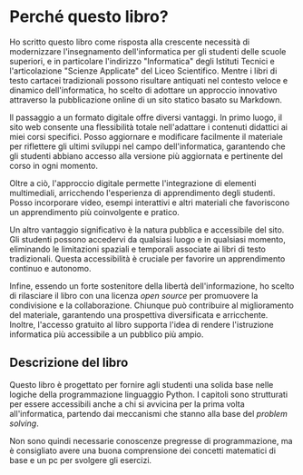 # Perché questo libro?

Ho scritto questo libro come risposta alla crescente necessità di modernizzare l'insegnamento dell'informatica per gli studenti delle scuole superiori, e in particolare l'indirizzo "Informatica" degli Istituti Tecnici e l'articolazione "Scienze Applicate" del Liceo Scientifico. Mentre i libri di testo cartacei tradizionali possono risultare antiquati nel contesto veloce e dinamico dell'informatica, ho scelto di adottare un approccio innovativo attraverso la pubblicazione online di un sito statico basato su Markdown.

Il passaggio a un formato digitale offre diversi vantaggi. In primo luogo, il sito web consente una flessibilità totale nell'adattare i contenuti didattici ai miei corsi specifici. Posso aggiornare e modificare facilmente il materiale per riflettere gli ultimi sviluppi nel campo dell'informatica, garantendo che gli studenti abbiano accesso alla versione più aggiornata e pertinente del corso in ogni momento.

Oltre a ciò, l'approccio digitale permette l'integrazione di elementi multimediali, arricchendo l'esperienza di apprendimento degli studenti. Posso incorporare video, esempi interattivi e altri materiali che favoriscono un apprendimento più coinvolgente e pratico.

Un altro vantaggio significativo è la natura pubblica e accessibile del sito. Gli studenti possono accedervi da qualsiasi luogo e in qualsiasi momento, eliminando le limitazioni spaziali e temporali associate ai libri di testo tradizionali. Questa accessibilità è cruciale per favorire un apprendimento continuo e autonomo.

Infine, essendo un forte sostenitore della libertà dell'informazione, ho scelto di rilasciare il libro con una licenza _open source_ per promuovere la condivisione e la collaborazione. Chiunque può contribuire al miglioramento del materiale, garantendo una prospettiva diversificata e arricchente. Inoltre, l'accesso gratuito al libro supporta l'idea di rendere l'istruzione informatica più accessibile a un pubblico più ampio.

## Descrizione del libro

Questo libro è progettato per fornire agli studenti una solida base nelle logiche della programmazione linguaggio Python. I capitoli sono strutturati per essere accessibili anche a chi si avvicina per la prima volta all'informatica, partendo dai meccanismi che stanno alla base del _problem solving_.

Non sono quindi necessarie conoscenze pregresse di programmazione, ma è consigliato avere una buona comprensione dei concetti matematici di base e un pc per svolgere gli esercizi.